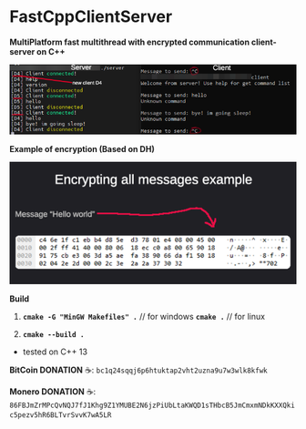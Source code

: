 # FastCppClientServer
**MultiPlatform fast multithread with encrypted communication client-server on C++**

<img src="img/image.png"/>

**Example of encryption (Based on DH)**

<img src="img/image2.png"/>

**Build**

1. **```cmake -G "MinGW Makefiles" .```** // for windows **```cmake .```** // for linux

2. **```cmake --build .```**


* tested on C++ 13

**BitCoin DONATION** ☕️: ```bc1q24sqqj6p6htuktap2vht2uzna9u7w3wlk8kfwk```

**Monero DONATION** ☕️: ```86FBJmZrMPcQvNQJ7fJ1Khg9Z1YMUBE2N6jzPiUbLtaKWQD1sTHbcB5JmCmxmNDkKXXQkic5pezv5hR6BLTvrSvvK7wA5LR```
